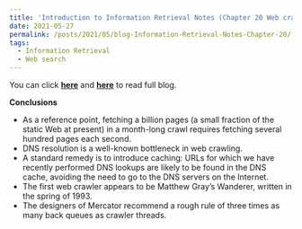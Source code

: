 ```yaml
---
title: 'Introduction to Information Retrieval Notes (Chapter 20 Web crawling and indexes)'
date: 2021-05-27
permalink: /posts/2021/05/blog-Information-Retrieval-Notes-Chapter-20/
tags:
  - Information Retrieval
  - Web search
---
```


You can click [**here**](https://pridelee.github.io/files/blog/Chapter-20-Web-crawling-and-indexes.pdf) and [**here**](https://zhuanlan.zhihu.com/p/375609065) to read full blog.

**Conclusions**
- As a reference point, fetching a billion pages (a small fraction of the static Web at present) in a month-long crawl requires fetching several hundred pages each second. 
- DNS resolution is a well-known bottleneck in web crawling.
- A standard remedy is to introduce caching: URLs for which we have recently performed DNS lookups are likely to be found in the DNS cache, avoiding the need to go to the DNS servers on the Internet. 
- The first web crawler appears to be Matthew Gray’s Wanderer, written in the spring of 1993.
- The designers of Mercator recommend a rough rule of three times as many back queues as crawler threads.
